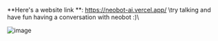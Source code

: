 **Here's a website link **\: https://neobot-ai.vercel.app/
\try talking and have fun having a conversation with neobot :)\

![image](https://github.com/tanmai-tallam/NeoBot-AI/assets/120913651/e4ba8d96-ab08-4ef2-bf4b-9062c106f78c)
